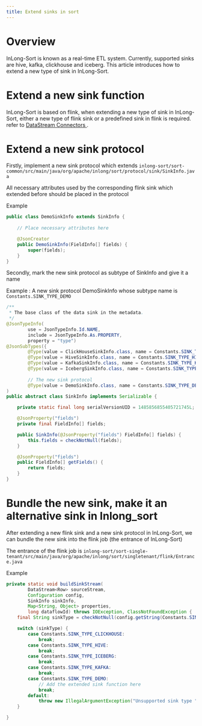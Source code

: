 ```yaml
---
title: Extend sinks in sort
---
```


# Overview
InLong-Sort is known as a real-time ETL system. Currently, supported sinks are hive, kafka, clickhouse and iceberg.
This article introduces how to extend a new type of sink in InLong-Sort.

# Extend a new sink function
InLong-Sort is based on flink, when extending a new type of sink in InLong-Sort, either a new type of flink sink
or a predefined sink in flink is required.
refer to [DataStream Connectors ](https://nightlies.apache.org/flink/flink-docs-release-1.13/docs/connectors/datastream/overview/#datastream-connectors).

# Extend a new sink protocol
Firstly, implement a new sink protocol which extends
`inlong-sort/sort-common/src/main/java/org/apache/inlong/sort/protocol/sink/SinkInfo.java`

All necessary attributes used by the corresponding flink sink which extended before should be placed in the protocol

Example
```java
public class DemoSinkInfo extends SinkInfo {
    
    // Place necessary attributes here

    @JsonCreator
    public DemoSinkInfo(FieldInfo[] fields) {
        super(fields);
    }
}
```

Secondly, mark the new sink protocol as subtype of SinkInfo and give it a name

Example : A new sink protocol DemoSinkInfo whose subtype name is `Constants.SINK_TYPE_DEMO`
```java
/**
 * The base class of the data sink in the metadata.
 */
@JsonTypeInfo(
        use = JsonTypeInfo.Id.NAME,
        include = JsonTypeInfo.As.PROPERTY,
        property = "type")
@JsonSubTypes({
        @Type(value = ClickHouseSinkInfo.class, name = Constants.SINK_TYPE_CLICKHOUSE),
        @Type(value = HiveSinkInfo.class, name = Constants.SINK_TYPE_HIVE),
        @Type(value = KafkaSinkInfo.class, name = Constants.SINK_TYPE_KAFKA),
        @Type(value = IcebergSinkInfo.class, name = Constants.SINK_TYPE_ICEBERG),
        
        // The new sink protocol
        @Type(value = DemoSinkInfo.class, name = Constants.SINK_TYPE_DEMO)}
)
public abstract class SinkInfo implements Serializable {

    private static final long serialVersionUID = 1485856855405721745L;

    @JsonProperty("fields")
    private final FieldInfo[] fields;

    public SinkInfo(@JsonProperty("fields") FieldInfo[] fields) {
        this.fields = checkNotNull(fields);
    }

    @JsonProperty("fields")
    public FieldInfo[] getFields() {
        return fields;
    }
}
```

# Bundle the new sink, make it an alternative sink in Inlong_sort
After extending a new flink sink and a new sink protocol in InLong-Sort, we can bundle the new sink into the flink job
(the entrance of InLong-Sort)

The entrance of the flink job is `inlong-sort/sort-single-tenant/src/main/java/org/apache/inlong/sort/singletenant/flink/Entrance.java`

Example

``` java
private static void buildSinkStream(
        DataStream<Row> sourceStream,
        Configuration config,
        SinkInfo sinkInfo,
        Map<String, Object> properties,
        long dataflowId) throws IOException, ClassNotFoundException {
    final String sinkType = checkNotNull(config.getString(Constants.SINK_TYPE));

    switch (sinkType) {
        case Constants.SINK_TYPE_CLICKHOUSE:
            break;
        case Constants.SINK_TYPE_HIVE:
            break;
        case Constants.SINK_TYPE_ICEBERG:
            break;
        case Constants.SINK_TYPE_KAFKA:
            break;
        case Constants.SINK_TYPE_DEMO:
            // Add the extended sink function here
            break;
        default:
            throw new IllegalArgumentException("Unsupported sink type " + sinkType);
    }

}

```